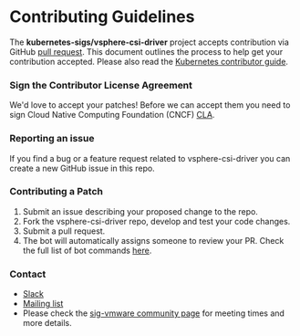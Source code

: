 # Contributing Guidelines

The **kubernetes-sigs/vsphere-csi-driver** project accepts contribution via GitHub [pull request](https://help.github.com/articles/about-pull-requests/). This document outlines the process to help get your contribution accepted. Please also read the [Kubernetes contributor guide](https://github.com/kubernetes/community/blob/master/contributors/guide/README.md).

### Sign the Contributor License Agreement
We'd love to accept your patches! Before we can accept them you need to sign Cloud Native Computing Foundation (CNCF) [CLA](https://github.com/kubernetes/community/blob/master/CLA.md).

### Reporting an issue
If you find a bug or a feature request related to vsphere-csi-driver you can create a new GitHub issue in this repo.

### Contributing a Patch
1. Submit an issue describing your proposed change to the repo.
2. Fork the vsphere-csi-driver repo, develop and test your code changes.
3. Submit a pull request.
4. The bot will automatically assigns someone to review your PR. Check the full list of bot commands [here](https://prow.k8s.io/command-help).

### Contact
* [Slack](https://kubernetes.slack.com/messages/sig-vmware)
* [Mailing list](https://groups.google.com/forum/#!forum/kubernetes-sig-vmware)
* Please check the [sig-vmware community page](https://github.com/kubernetes/community/blob/master/sig-vmware/README.md) for meeting times and more details.
